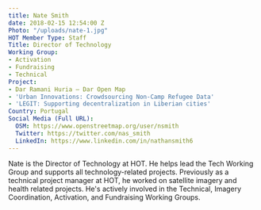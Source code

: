 ```yaml
---
title: Nate Smith
date: 2018-02-15 12:54:00 Z
Photo: "/uploads/nate-1.jpg"
HOT Member Type: Staff
Title: Director of Technology
Working Group:
- Activation
- Fundraising
- Technical
Project:
- Dar Ramani Huria — Dar Open Map
- 'Urban Innovations: Crowdsourcing Non-Camp Refugee Data'
- 'LEGIT: Supporting decentralization in Liberian cities'
Country: Portugal
Social Media (Full URL):
  OSM: https://www.openstreetmap.org/user/nsmith
  Twitter: https://twitter.com/nas_smith
  LinkedIn: https://www.linkedin.com/in/nathansmith6
---
```


Nate is the Director of Technology at HOT. He helps lead the Tech Working Group and supports all technology-related projects. Previously as a technical project manager at HOT, he worked on satellite imagery and health related projects. He's actively involved in the Technical, Imagery Coordination, Activation, and Fundraising Working Groups.
